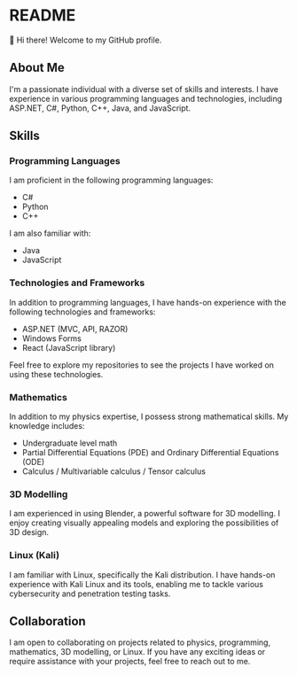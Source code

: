 # README

👋 Hi there! Welcome to my GitHub profile.

## About Me
I'm a passionate individual with a diverse set of skills and interests. I have experience in various programming languages and technologies, including ASP.NET, C#, Python, C++, Java, and JavaScript.

## Skills

### Programming Languages

I am proficient in the following programming languages:

- C#
- Python
- C++

I am also familiar with:

- Java
- JavaScript

### Technologies and Frameworks

In addition to programming languages, I have hands-on experience with the following technologies and frameworks:

- ASP.NET (MVC, API, RAZOR)
- Windows Forms
- React (JavaScript library)

Feel free to explore my repositories to see the projects I have worked on using these technologies.

### Mathematics

In addition to my physics expertise, I possess strong mathematical skills. My knowledge includes:
- Undergraduate level math
- Partial Differential Equations (PDE) and Ordinary Differential Equations (ODE)
- Calculus / Multivariable calculus / Tensor calculus

### 3D Modelling

I am experienced in using Blender, a powerful software for 3D modelling. I enjoy creating visually appealing models and exploring the possibilities of 3D design.

### Linux (Kali)

I am familiar with Linux, specifically the Kali distribution. I have hands-on experience with Kali Linux and its tools, enabling me to tackle various cybersecurity and penetration testing tasks.

## Collaboration
I am open to collaborating on projects related to physics, programming, mathematics, 3D modelling, or Linux. If you have any exciting ideas or require assistance with your projects, feel free to reach out to me.

